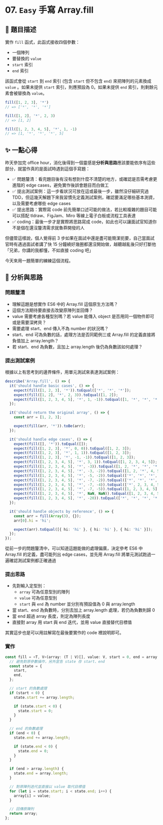 # 07. `Easy` 手寫 Array.fill

## 🔸 題目描述

實作 `fill` 函式，此函式接收四個參數：

- 一個陣列
- 要替換的 `value`
- `start` 索引
- `end` 索引

該函式會從 `start` 到 `end` 索引 (包含 `start` 但不包含 `end`) 來把陣列的元素換成 `value` 。如果未提供 `start` 索引，則應預設為 0。如果未提供 `end` 索引，則剩餘元素會被替換為 `value`。

```javascript
fill([1, 2, 3], '*')
// => ['*', '*', '*']

fill([1, 2], '*', 2, 3)
// => [1, 2]

fill([1, 2, 3, 4, 5], '*', 1, -1)
// => [1, '*', '*', '*', 5]
```

## ✨ 一點心得

昨天參加完 office hour，消化後得到一個靈感是**分析與思路**應該要能依序有這些部分，就當作真的是面試時遇到這個手寫題：

- ✅ 問題釐清：看完題目後有沒有想到什麼不清楚的地方，或確認是否需考慮更進階的 edge cases，避免實作後誤會題目而白做工
- ✅ 提出測試案例：這一步看狀況可放在這或最後一步，雖然沒仔細研究過 TDD，但這幾天解題下來我習慣先定義測試案例，確認要滿足哪些基本測資，以及需要考慮哪些 edge cases
- ✅ 提出思路：實際寫 code 前先簡單口述可能的做法，若比較複雜的題目可能可以搭配 tldraw、FigJam、Miro 等線上電子白板或流程工具表達
- ✅ coding：最後一步才是實際將思路寫成 code，如此也可以讓面試官知道你不是個在還沒釐清需求就魯莽開發的人

但儘管這樣說，個人覺得前 3 步如果在面試中還是盡可能簡潔扼要，自己當面試官時有遇過面試者講了快 15 分鐘繞好幾圈都還沒開始做，越聽越亂後只好打斷他「兄弟，你講的我都懂，不如直接 coding 吧」

今天來用一題簡單的練練這個流程。

## 💭 分析與思路

### 問題釐清

- 理解這題是想實作 ES6 中的 Array.fill 這個原生方法嗎？
- 這個方法期待要直接去改變原陣列並回傳？
- value 需要考慮各種型別嗎？若 value 能傳入 object 是否用同一個物件即可或是需要深拷貝？
- 需要處理 start、end 傳入不為 number 的狀況嗎？
- start、end 可為負數的話，處理方法是否同範例三或 Array.fill 的定義直接將負值加上 array.length？
- 若 start、end 為負數，且加上 array.length 後仍為負數該如何處理？

### 提出測試案例

根據以上有思考到的邊界條件，用單元測試來表達測試案例：

```ts
describe('Array.fill', () => {
  it('should handle basic cases', () => {
    expect(fill([1, 2, 3], '*')).toEqual(['*', '*', '*']);
    expect(fill([1, 2], '*', 2, 3)).toEqual([1, 2]);
    expect(fill([1, 2, 3, 4, 5], '*', 1, -1)).toEqual([1, '*', '*', '*', 5]);
  });

  it('should return the original array', () => {
    const arr = [1, 2, 3];

    expect(fill(arr, '*')).toBe(arr);
  });

  it('should handle edge cases', () => {
    expect(fill([], '*')).toEqual([]);
    expect(fill([1, 2, 3], '*', 0, 0)).toEqual([1, 2, 3]);
    expect(fill([1, 2, 3], '*', 1, 1)).toEqual([1, 2, 3]);
    expect(fill([1, 2, 3], '*', -1, -1)).toEqual([1, 2, 3]);
    expect(fill([1, 2, 3, 4, 5], '*', 3, 1)).toEqual([1, 2, 3, 4, 5]);
    expect(fill([1, 2, 3, 4, 5], '*', -3)).toEqual([1, 2, '*', '*', '*']);
    expect(fill([1, 2, 3, 4, 5], '*', -3, -2)).toEqual([1, 2, '*', 4, 5]);
    expect(fill([1, 2, 3, 4, 5], '*', -5, -2)).toEqual(['*', '*', '*', 4, 5]);
    expect(fill([1, 2, 3, 4, 5], '*', -7, -2)).toEqual(['*', '*', '*', 4, 5]);
    expect(fill([1, 2, 3, 4, 5], '*', -7, -4)).toEqual(['*', 2, 3, 4, 5]);
    expect(fill([1, 2, 3, 4, 5], '*', -7, -5)).toEqual([1, 2, 3, 4, 5]);
    expect(fill([1, 2, 3, 4, 5], '*', NaN, NaN)).toEqual([1, 2, 3, 4, 5]);
    expect(fill([1, 2, 3, 4, 5], '*', -20)).toEqual(['*', '*', '*', '*', '*']);
  });

  it('should handle objects by reference', () => {
    const arr = fill(Array(3), {});
    arr[0].hi = 'hi';

    expect(arr).toEqual([{ hi: 'hi' }, { hi: 'hi' }, { hi: 'hi' }]);
  });
});
```

從前一步的問題釐清中，可以知道這題能做的處理偏廣，決定參考 ES6 中 Array.fill 的定義，盡可能列出 edge cases，並先用 Array.fill 將單元測試跑過一遍確認測試案例都正確通過

### 提出思路

- 先對輸入定型別：
  - `array` 可為任意型別的陣列
  - `value` 可為任意型別
  - `start` 與 `end` 為 number 並分別有預設值為 0 與 array.length
- 當 start、end 為負數時，分別去加上 array.length 處理，若仍為負數則歸 0
- 當 end 超過 array 長度，則定為陣列長度
- 直接對 array 用 start 與 end 迭代，並用 value 直接替代目標值

其實這步也是可以用註解寫在最後要實作的 code 裡說明即可。

### 實作

```ts
const fill = <T, V>(array: (T | V)[], value: V, start = 0, end = array.length) => {
  // 避免對原參數操作，另外宣告 state 存 start、end
  const state = {
    start,
    end,
  };

  // start 的負數處理
  if (start < 0) {
    state.start += array.length;

    if (state.start < 0) {
      state.start = 0;
    }
  }

  // end 的負數處理
  if (end < 0) {
    state.end += array.length;

    if (state.end < 0) {
      state.end = 0;
    }
  }

  if (end > array.length) {
    state.end = array.length;
  }

  // 對原陣列迭代並直接以 value 取代目標值
  for (let i = state.start; i < state.end; i++) {
    array[i] = value;
  }

  // 回傳原陣列
  return array;
};
```
